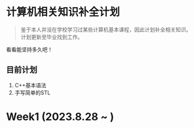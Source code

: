 # 计算机相关知识补全计划

> 鉴于本人并没在学校学习过某些计算机基本课程，因此计划补全相关知识。计划更新至毕业找到工作。

看看能坚持多久吧！

## 目前计划

1. C++基本语法
2. 手写简单的STL


# Week1 (2023.8.28 ~ )